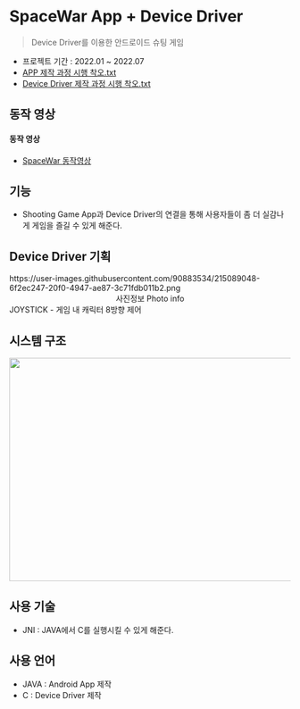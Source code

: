 # SpaceWar App + Device Driver
> Device Driver를 이용한 안드로이드 슈팅 게임 
- 프로젝트 기간 : 2022.01 ~ 2022.07
- [APP 제작 과정 시행 착오.txt](https://github.com/JiMin4210/App_dev_driver/blob/main/App%EA%B4%80%EB%A0%A8%20%EC%8B%9C%ED%96%89%EC%B0%A9%EC%98%A4.txt)
- [Device Driver 제작 과정 시행 착오.txt](https://github.com/JiMin4210/App_dev_driver/blob/main/Dev_Driver%EC%8B%9C%ED%96%89%EC%B0%A9%EC%98%A4.txt)

## 동작 영상
#### 동작 영상
- [SpaceWar 동작영상](https://www.youtube.com/watch?v=vcuzwI079nE)

## 기능
- Shooting Game App과 Device Driver의 연결을 통해 사용자들이 좀 더 실감나게 게임을 즐길 수 있게 해준다.

## Device Driver 기획
<div class=pull-right>https://user-images.githubusercontent.com/90883534/215089048-6f2ec247-20f0-4947-ae87-3c71fdb011b2.png<center>사진정보 Photo info</center></div>
JOYSTICK - 게임 내 캐릭터 8방향 제어

## 시스템 구조
<img src="https://user-images.githubusercontent.com/90883534/215079668-f6da27ef-cc7c-46c3-8aed-062187f4a2dc.png" width="700" height="400"/>

## 사용 기술
- JNI : JAVA에서 C를 실행시킬 수 있게 해준다.

## 사용 언어
- JAVA : Android App 제작
- C : Device Driver 제작




